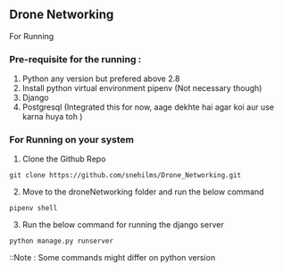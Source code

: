 
## Drone Networking

For Running
### Pre-requisite for the running :
1. Python any version but prefered above 2.8
2. Install python virtual environment pipenv (Not necessary though)
3. Django
4. Postgresql (Integrated this for now, aage dekhte hai agar koi aur use karna huya toh )

### For Running on your system
1. Clone the Github Repo
```
git clone https://github.com/snehilms/Drone_Networking.git
```
2. Move to the droneNetworking folder and run the below command
```
pipenv shell
```
3. Run the below command for running the django server
```
python manage.py runserver
```

::Note : Some commands might differ on python version 

